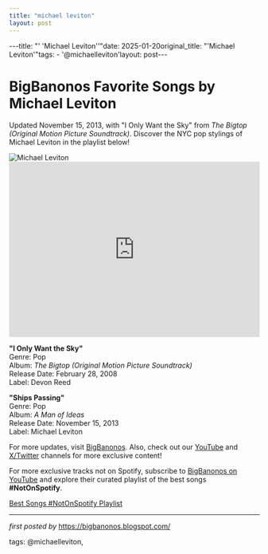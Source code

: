 ```yaml
---
title: "michael leviton"
layout: post
---
```

---title: "' 'Michael Leviton''"date: 2025-01-20original_title: "'Michael Leviton'"tags:  - '@michaelleviton'layout: post--- <!-- Title of the Post --><h1 >BigBanonos Favorite Songs by Michael Leviton</h1> <!-- Introductory Text --><p >Updated November 15, 2013, with "I Only Want the Sky" from <em>The Bigtop (Original Motion Picture Soundtrack)</em>. Discover the NYC pop stylings of Michael Leviton in the playlist below!</p> <!-- Featured Image --><div > <img src="https://s26162.pcdn.co/wp-content/uploads/2021/01/oWnMgeNE.jpg" alt="Michael Leviton" /></div> <!-- Spotify Embed --><div > <iframe src="https://open.spotify.com/embed/playlist/0kVbzE5aQ6VT3yreOq3O1t?utm_source=generator" width="100%" height="352" frameBorder="0" allowfullscreen="" allow="autoplay; clipboard-write; encrypted-media; fullscreen; picture-in-picture" loading="lazy"></iframe></div> <!-- Song Information --><div > <p><strong>"I Only Want the Sky"</strong><br> Genre: Pop<br> Album: <em>The Bigtop (Original Motion Picture Soundtrack)</em><br> Release Date: February 28, 2008<br> Label: Devon Reed</p> <p><strong>"Ships Passing"</strong><br> Genre: Pop<br> Album: <em>A Man of Ideas</em><br> Release Date: November 15, 2013<br> Label: Michael Leviton</p></div> <!-- Footer Links --><div > <p>For more updates, visit <a href="https://bigbanonos.blogspot.com/" target="_blank">BigBanonos</a>. Also, check out our <a href="https://www.youtube.com/@BigBanonos" target="_blank">YouTube</a> and <a href="https://x.com/bigbanonos" target="_blank">X/Twitter</a> channels for more exclusive content!</p></div> <!--Subscribe and Playlist Links--><div>    <p>For more exclusive tracks not on Spotify, subscribe to <a href="https://www.youtube.com/@BigBanonos" target="_blank">BigBanonos on YouTube</a> and explore their curated playlist of the best songs <strong>#NotOnSpotify</strong>.</p>    <p><a href="https://www.youtube.com/playlist?list=PLtuNtuTatqI0kFahUCbtbfenC_ET5O_tr" target="_blank">Best Songs #NotOnSpotify Playlist<br /></a></p></div><hr /><p><em>first posted by</em> <a href="https://bigbanonos.blogspot.com/" rel="noopener" target="_new">https://bigbanonos.blogspot.com/</a></p><p>tags: @michaelleviton,</p>